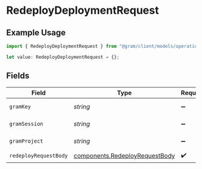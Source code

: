 # RedeployDeploymentRequest

## Example Usage

```typescript
import { RedeployDeploymentRequest } from "@gram/client/models/operations";

let value: RedeployDeploymentRequest = {};
```

## Fields

| Field                                                                            | Type                                                                             | Required                                                                         | Description                                                                      |
| -------------------------------------------------------------------------------- | -------------------------------------------------------------------------------- | -------------------------------------------------------------------------------- | -------------------------------------------------------------------------------- |
| `gramKey`                                                                        | *string*                                                                         | :heavy_minus_sign:                                                               | API Key header                                                                   |
| `gramSession`                                                                    | *string*                                                                         | :heavy_minus_sign:                                                               | Session header                                                                   |
| `gramProject`                                                                    | *string*                                                                         | :heavy_minus_sign:                                                               | project header                                                                   |
| `redeployRequestBody`                                                            | [components.RedeployRequestBody](../../models/components/redeployrequestbody.md) | :heavy_check_mark:                                                               | N/A                                                                              |